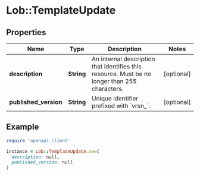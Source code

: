 # Lob::TemplateUpdate

## Properties

| Name | Type | Description | Notes |
| ---- | ---- | ----------- | ----- |
| **description** | **String** | An internal description that identifies this resource. Must be no longer than 255 characters.  | [optional] |
| **published_version** | **String** | Unique identifier prefixed with &#x60;vrsn_&#x60;. | [optional] |

## Example

```ruby
require 'openapi_client'

instance = Lob::TemplateUpdate.new(
  description: null,
  published_version: null
)
```

